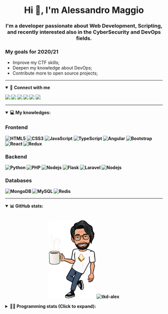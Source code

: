 <h1 align="center">Hi 👋, I'm Alessandro Maggio</h1>
<h3 align="center">I'm a developer passionate about Web Development, Scripting, and recently interested also in the CyberSecurity and DevOps fields.</h3>

### My goals for 2020/21
- Improve my CTF skills;
- Deepen my knowledge about DevOps;
- Contribute more to open source projects;

____

<details open>
<summary>🤝 <b>Connect with me<b></summary>

<p align = "center">

[<img src="https://img.shields.io/badge/twitter-1DA1F2.svg?&style=for-the-badge&logo=twitter&logoColor=white" />](https://twitter.com/TkdAxel)
[<img src ="https://img.shields.io/badge/portfolio-web-%23.svg?&style=for-the-badge&logo=&logoColor=white%22">](https://alessandromaggio.it/)
[<img src ="https://img.shields.io/badge/Telegram-1ca0f1.svg?&style=for-the-badge&logo=Telegram&logoColor=white%22&link=https://t.me/TkdAlex">](https://t.me/TkdAlex/)
[<img src="https://img.shields.io/badge/gmail-c14438.svg?&style=for-the-badge&logo=Gmail&logoColor=white&link=mailto:alex.tkd.alex@gmail.com"/>](mailto:alex.tkd.alex@gmail.com)
[<img src="https://img.shields.io/badge/linkedin-0077B5.svg?&style=for-the-badge&logo=linkedin&logoColor=white" />](https://www.linkedin.com/in/aalessandromaggio/)
[<img src = "https://img.shields.io/badge/instagram-E4405F.svg?&style=for-the-badge&logo=instagram&logoColor=white">](https://www.instagram.com/tkd_alex/)
<!--- [![Visits Badge](https://badges.pufler.dev/visits/tkd-alex/tkd-alex?style=for-the-badge&color=blue)](https://github.com/tkd-alex/tkd-alex) -->

</p>

</details>

---

<details open>
<summary>💻 <b>My knowledges</b>: </summary>

### Frontend
![HTML5](https://img.shields.io/badge/-HTML5-E34F26.svg?style=for-the-badge&logo=html5&logoColor=ffffff)
![CSS3](https://img.shields.io/badge/-CSS3-1572B6.svg?style=for-the-badge&logo=css3)
![JavaScript](https://img.shields.io/badge/-JavaScript-282C34?style=for-the-badge&logo=javascript)
![TypeScript](https://img.shields.io/badge/-TypeScript-007ACC?style=for-the-badge&logo=typescript)
![Angular](https://img.shields.io/badge/-Angular-DD0031?style=for-the-badge&logo=angular)
![Bootstrap](https://img.shields.io/badge/-Bootstrap-563D7C.svg?style=for-the-badge&logo=bootstrap)
![React](https://img.shields.io/badge/-React-282C34.svg?style=for-the-badge&logo=react&logoColor=ffffff)
![Redux](https://img.shields.io/badge/-Redux-764ABC.svg?style=for-the-badge&logo=redux)

### Backend
![Python](https://img.shields.io/badge/-Python-3776AB.svg?style=for-the-badge&logo=Python&logoColor=ffffff)
![PHP](https://img.shields.io/badge/-PHP-777BB4.svg?style=for-the-badge&logo=PHP&logoColor=ffffff)
![Nodejs](https://img.shields.io/badge/-Bash-4EAA25.svg?style=for-the-badge&logo=gnu-bash&logoColor=ffffff)
![Flask](https://img.shields.io/badge/-Flask-282C34.svg?style=for-the-badge&logo=flask)
![Laravel](https://img.shields.io/badge/-Laravel-FF2D20.svg?style=for-the-badge&logo=laravel&logoColor=ffffff)
![Nodejs](https://img.shields.io/badge/-Nodejs-339933.svg?style=for-the-badge&logo=Node.js&logoColor=ffffff)

### Databases
![MongoDB](https://img.shields.io/badge/-MongoDB-47A248?style=for-the-badge&logo=mongodb&logoColor=ffffff)
![MySQL](https://img.shields.io/badge/-MySQL-4479A1?style=for-the-badge&logo=mysql&logoColor=ffffff)
![Redis](https://img.shields.io/badge/-Redis-DC382D?style=for-the-badge&logo=Redis&logoColor=ffffff)

</details>

---

<details open>
 <summary>📊 <b>GitHub stats</b>: </summary>

<br>

<p align = "center">
    <img src="https://raw.githubusercontent.com/Tkd-Alex/tkd-alex/master/images/321517cd-ff68-41a7-b0d1-e765680568a7-8b6448d9-c944-4146-b633-adbdd25cb471-v1.png" height="250" />
    <img src="https://github-readme-stats.vercel.app/api?username=tkd-alex&show_icons=true&count_private=true&hide_border=true&line_height=25" alt="tkd-alex">
</p>

</design>

<details>
 <summary>👨‍💻 <b>Programming stats (Click to expand)</b>: </summary>
 
<!--START_SECTION:waka-->
**I'm an Early 🐤** 

```text
🌞 Morning    230 commits    █████░░░░░░░░░░░░░░░░░░░░   20.35% 
🌆 Daytime    453 commits    ██████████░░░░░░░░░░░░░░░   40.09% 
🌃 Evening    412 commits    █████████░░░░░░░░░░░░░░░░   36.46% 
🌙 Night      35 commits     ░░░░░░░░░░░░░░░░░░░░░░░░░   3.1%

```
📅 **I'm Most Productive on Wednesday** 

```text
Monday       161 commits    ███░░░░░░░░░░░░░░░░░░░░░░   14.25% 
Tuesday      195 commits    ████░░░░░░░░░░░░░░░░░░░░░   17.26% 
Wednesday    223 commits    █████░░░░░░░░░░░░░░░░░░░░   19.73% 
Thursday     162 commits    ███░░░░░░░░░░░░░░░░░░░░░░   14.34% 
Friday       191 commits    ████░░░░░░░░░░░░░░░░░░░░░   16.9% 
Saturday     87 commits     ██░░░░░░░░░░░░░░░░░░░░░░░   7.7% 
Sunday       111 commits    ██░░░░░░░░░░░░░░░░░░░░░░░   9.82%

```


📊 **This Week I Spent My Time On** 

```text
⌚︎ Time Zone: Europe/Rome

💬 Programming Languages: 
Python                   17 hrs 24 mins      ██████████░░░░░░░░░░░░░░░   40.11% 
Kotlin                   11 hrs 53 mins      ██████░░░░░░░░░░░░░░░░░░░   27.42% 
JavaScript               5 hrs 51 mins       ███░░░░░░░░░░░░░░░░░░░░░░   13.49% 
Go                       5 hrs 44 mins       ███░░░░░░░░░░░░░░░░░░░░░░   13.23% 
XML                      41 mins             ░░░░░░░░░░░░░░░░░░░░░░░░░   1.58%

🔥 Editors: 
Sublime Text             28 hrs 18 mins      ████████████████░░░░░░░░░   65.27% 
Android Studio           13 hrs 3 mins       ███████░░░░░░░░░░░░░░░░░░   30.09% 
VS Code                  2 hrs               █░░░░░░░░░░░░░░░░░░░░░░░░   4.64%

🐱‍💻 Projects: 
CycleTLS                 18 hrs 51 mins      ██████████░░░░░░░░░░░░░░░   43.49% 
Search Utility           12 hrs 39 mins      ███████░░░░░░░░░░░░░░░░░░   29.18% 
CycleTLSForKechinator    3 hrs 10 mins       █░░░░░░░░░░░░░░░░░░░░░░░░   7.32% 
1-CycleTLS               2 hrs 18 mins       █░░░░░░░░░░░░░░░░░░░░░░░░   5.31% 
requests-ja3             2 hrs 15 mins       █░░░░░░░░░░░░░░░░░░░░░░░░   5.2%

💻 Operating System: 
Linux                    43 hrs 23 mins      █████████████████████████   100.0%

```

**I Mostly Code in Python** 

```text
Python                   29 repos            ██████████░░░░░░░░░░░░░░░   39.73% 
JavaScript               12 repos            ████░░░░░░░░░░░░░░░░░░░░░   16.44% 
PHP                      5 repos             █░░░░░░░░░░░░░░░░░░░░░░░░   6.85% 
HTML                     5 repos             █░░░░░░░░░░░░░░░░░░░░░░░░   6.85% 
CSS                      5 repos             █░░░░░░░░░░░░░░░░░░░░░░░░   6.85%

```



 Last Updated on 14/01/2022
<!--END_SECTION:waka-->

</details>
